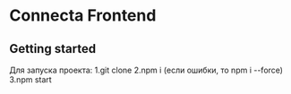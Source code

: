 # Connecta Frontend

## Getting started

Для запуска проекта:
1.git clone
2.npm i (если ошибки, то npm i --force)
3.npm start
